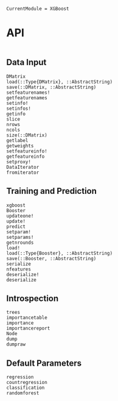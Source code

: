 ```@meta
CurrentModule = XGBoost
```

# API

```@index
```

## Data Input
```@docs
DMatrix
load(::Type{DMatrix}, ::AbstractString)
save(::DMatrix, ::AbstractString)
setfeaturenames!
getfeaturenames
setinfo!
setinfos!
getinfo
slice
nrows
ncols
size(::DMatrix)
getlabel
getweights
setfeatureinfo!
getfeatureinfo
setproxy!
DataIterator
fromiterator
```

## Training and Prediction
```@docs
xgboost
Booster
updateone!
update!
predict
setparam!
setparams!
getnrounds
load!
load(::Type{Booster}, ::AbstractString)
save(::Booster, ::AbstractString)
serialize
nfeatures
deserialize!
deserialize
```

## Introspection
```@docs
trees
importancetable
importance
importancereport
Node
dump
dumpraw
```

## Default Parameters
```@docs
regression
countregression
classification
randomforest
```
